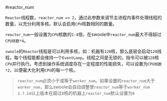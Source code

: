 #reactor_num

 `Reactor`线程数，`reactor_num => 2`，通过此参数来调节主进程内事件处理线程的数量，以充分利用多核。默认会启用`CPU`核数相同的数量。

`reactor_num`一般设置为`CPU`核数的`1-4`倍，在swoole中`reactor_num`最大不得超过`CPU核数*4`。

`swoole`的`Reactor`线程是可以利用多核，如：机器有`128`核，那么底层会启动`128`线程。每个线程能都会维持一个`EventLoop`。线程之间是无锁的，指令可以被`128`核`CPU`并行执行。考虑到操作系统调度存在一定程度的性能损失，可以设置为`CPU核数*2`，以便最大化利用`CPU`的每一个核。

> `reactor_num`必须小于或等于`worker_num`。如果设置的`reactor_num`大于`worker_num`，那么swoole会自动调整使`reactor_num`等于`worker_num`  
> `1.7.14`以上版本在超过`8`核的机器上`reactor_num`默认设置为`8`
